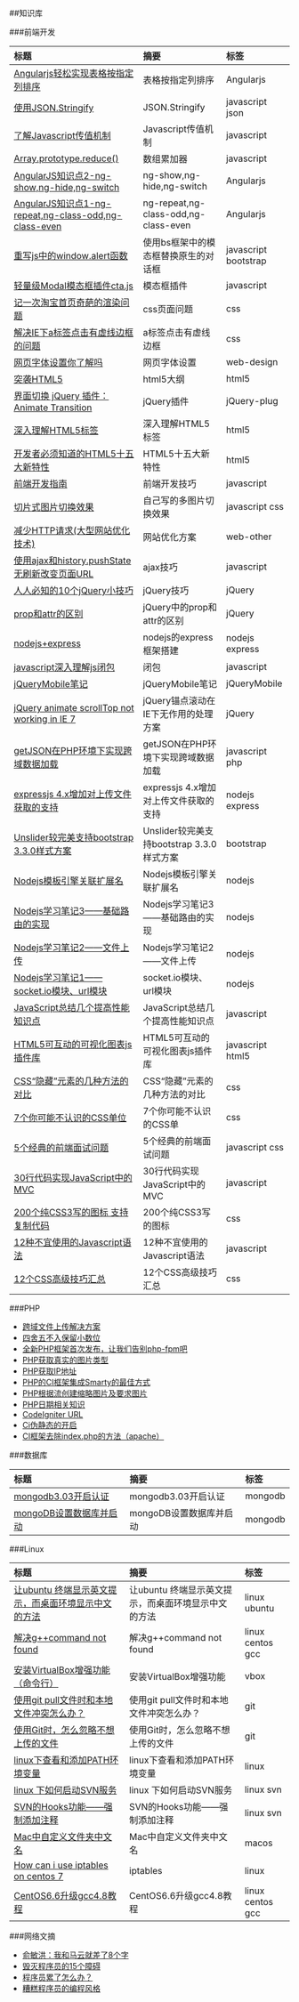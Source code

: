 ##知识库

###前端开发

标题|摘要|标签|
:---|:---|:---|
[Angularjs轻松实现表格按指定列排序](EOF/Angularjs轻松实现表格按指定列排序.md)|表格按指定列排序|Angularjs|
[使用JSON.Stringify](EOF/使用JSON.Stringify.md)|JSON.Stringify|javascript json|
[了解Javascript传值机制](EOF/了解Javascript传值机制.md)|Javascript传值机制|javascript|
[Array.prototype.reduce()](EOF/Array.prototype.reduce().md)|数组累加器|javascript|
[AngularJS知识点2-ng-show,ng-hide,ng-switch](EOF/AngularJS知识点2.md)|ng-show,ng-hide,ng-switch|Angularjs|
[AngularJS知识点1-ng-repeat,ng-class-odd,ng-class-even](EOF/AngularJS知识点1.md)|ng-repeat,ng-class-odd,ng-class-even|Angularjs|
[重写js中的window.alert函数](EOF/重写js中的window.alert函数.md)|使用bs框架中的模态框替换原生的对话框|javascript bootstrap|
[轻量级Modal模态框插件cta.js](EOF/轻量级Modal模态框插件cta.js.md)|模态框插件|javascript|
[记一次淘宝首页奇葩的渲染问题](EOF/记一次淘宝首页奇葩的渲染问题.md)|css页面问题|css|
[解决IE下a标签点击有虚线边框的问题](EOF/解决IE下a标签点击有虚线边框的问题.md)|a标签点击有虚线边框|css|
[网页字体设置你了解吗](EOF/网页字体设置你了解吗.md)|网页字体设置|web-design|
[突袭HTML5](EOF/%E7%AA%81%E8%A2%ADHTML5.md)|html5大纲|html5|
[界面切换 jQuery 插件：Animate Transition](EOF/%E7%95%8C%E9%9D%A2%E5%88%87%E6%8D%A2%20jQuery%20%E6%8F%92%E4%BB%B6%EF%BC%9AAnimate%20Transition.md)|jQuery插件|jQuery-plug|
[深入理解HTML5标签](EOF/%E6%B7%B1%E5%85%A5%E7%90%86%E8%A7%A3HTML5%E6%A0%87%E7%AD%BE.md)|深入理解HTML5标签|html5|
[开发者必须知道的HTML5十五大新特性](EOF/%E5%BC%80%E5%8F%91%E8%80%85%E5%BF%85%E9%A1%BB%E7%9F%A5%E9%81%93%E7%9A%84HTML5%E5%8D%81%E4%BA%94%E5%A4%A7%E6%96%B0%E7%89%B9%E6%80%A7.md)|HTML5十五大新特性|html5|
[前端开发指南](EOF/%E5%89%8D%E7%AB%AF%E5%BC%80%E5%8F%91%E6%8C%87%E5%8D%97.md)|前端开发技巧|javascript|
[切片式图片切换效果](https://github.com/limeng0403/libs/blob/master/EOF/%E5%88%87%E7%89%87%E5%BC%8F%E5%9B%BE%E7%89%87%E5%88%87%E6%8D%A2%E6%95%88%E6%9E%9C.md)|自己写的多图片切换效果|javascript css|
[减少HTTP请求(大型网站优化技术)](https://github.com/limeng0403/libs/blob/master/EOF/%E5%87%8F%E5%B0%91HTTP%E8%AF%B7%E6%B1%82(%E5%A4%A7%E5%9E%8B%E7%BD%91%E7%AB%99%E4%BC%98%E5%8C%96%E6%8A%80%E6%9C%AF).md)|网站优化方案|web-other|
[使用ajax和history.pushState无刷新改变页面URL](https://github.com/limeng0403/libs/blob/master/EOF/%E4%BD%BF%E7%94%A8ajax%E5%92%8Chistory.pushState%E6%97%A0%E5%88%B7%E6%96%B0%E6%94%B9%E5%8F%98%E9%A1%B5%E9%9D%A2URL.md)|ajax技巧|javascript|
[人人必知的10个jQuery小技巧](https://github.com/limeng0403/libs/blob/master/EOF/%E4%BA%BA%E4%BA%BA%E5%BF%85%E7%9F%A5%E7%9A%8410%E4%B8%AAjQuery%E5%B0%8F%E6%8A%80%E5%B7%A7.md)|jQuery技巧|jQuery|
[prop和attr的区别](https://github.com/limeng0403/libs/blob/master/EOF/prop%E5%92%8Cattr%E7%9A%84%E5%8C%BA%E5%88%AB.md)|jQuery中的prop和attr的区别|jQuery|
[nodejs+express](https://github.com/limeng0403/libs/blob/master/EOF/nodejs%2Bexpress.md)|nodejs的express框架搭建|nodejs express|
[javascript深入理解js闭包](https://github.com/limeng0403/libs/blob/master/EOF/javascript%E6%B7%B1%E5%85%A5%E7%90%86%E8%A7%A3js%E9%97%AD%E5%8C%85.md)|闭包|javascript|
[jQueryMobile笔记](https://github.com/limeng0403/libs/blob/master/EOF/jQueryMobile%E7%AC%94%E8%AE%B0.md)|jQueryMobile笔记|jQueryMobile|
[jQuery animate scrollTop not working in IE 7](https://github.com/limeng0403/libs/blob/master/EOF/jQuery%20animate%20scrollTop%20not%20working%20in%20IE%207.md)|jQuery锚点滚动在IE下无作用的处理方案|jQuery|
[getJSON在PHP环境下实现跨域数据加载](https://github.com/limeng0403/libs/blob/master/EOF/getJSON%E5%9C%A8PHP%E7%8E%AF%E5%A2%83%E4%B8%8B%E5%AE%9E%E7%8E%B0%E8%B7%A8%E5%9F%9F%E6%95%B0%E6%8D%AE%E5%8A%A0%E8%BD%BD.md)|getJSON在PHP环境下实现跨域数据加载|javascript php|
[expressjs 4.x增加对上传文件获取的支持](https://github.com/limeng0403/libs/blob/master/EOF/expressjs%204.x%E5%A2%9E%E5%8A%A0%E5%AF%B9%E4%B8%8A%E4%BC%A0%E6%96%87%E4%BB%B6%E8%8E%B7%E5%8F%96%E7%9A%84%E6%94%AF%E6%8C%81.md)|expressjs 4.x增加对上传文件获取的支持|nodejs express|
[Unslider较完美支持bootstrap 3.3.0样式方案](https://github.com/limeng0403/libs/blob/master/EOF/Unslider%E8%BE%83%E5%AE%8C%E7%BE%8E%E6%94%AF%E6%8C%81bootstrap%203.3.0%E6%A0%B7%E5%BC%8F%E6%96%B9%E6%A1%88.md)|Unslider较完美支持bootstrap 3.3.0样式方案|bootstrap|
[Nodejs模板引擎关联扩展名](https://github.com/limeng0403/libs/blob/master/EOF/Nodejs%E6%A8%A1%E6%9D%BF%E5%BC%95%E6%93%8E%E5%85%B3%E8%81%94%E6%89%A9%E5%B1%95%E5%90%8D.md)|Nodejs模板引擎关联扩展名|nodejs|
[Nodejs学习笔记3——基础路由的实现](https://github.com/limeng0403/libs/blob/master/EOF/Nodejs%E5%AD%A6%E4%B9%A0%E7%AC%94%E8%AE%B03%E2%80%94%E2%80%94%E5%9F%BA%E7%A1%80%E8%B7%AF%E7%94%B1%E7%9A%84%E5%AE%9E%E7%8E%B0.md)|Nodejs学习笔记3——基础路由的实现|nodejs|
[Nodejs学习笔记2——文件上传](https://github.com/limeng0403/libs/blob/master/EOF/Nodejs%E5%AD%A6%E4%B9%A0%E7%AC%94%E8%AE%B02%E2%80%94%E2%80%94%E6%96%87%E4%BB%B6%E4%B8%8A%E4%BC%A0.md)|Nodejs学习笔记2——文件上传|nodejs|
[Nodejs学习笔记1——socket.io模块、url模块](https://github.com/limeng0403/libs/blob/master/EOF/Nodejs%E5%AD%A6%E4%B9%A0%E7%AC%94%E8%AE%B01%E2%80%94%E2%80%94socket.io%E6%A8%A1%E5%9D%97%E3%80%81url%E6%A8%A1%E5%9D%97.md)|socket.io模块、url模块|nodejs|
[JavaScript总结几个提高性能知识点](https://github.com/limeng0403/libs/blob/master/EOF/JavaScript%E6%80%BB%E7%BB%93%E5%87%A0%E4%B8%AA%E6%8F%90%E9%AB%98%E6%80%A7%E8%83%BD%E7%9F%A5%E8%AF%86%E7%82%B9.md)|JavaScript总结几个提高性能知识点|javascript|
[HTML5可互动的可视化图表js插件库](https://github.com/limeng0403/libs/blob/master/EOF/HTML5%E5%8F%AF%E4%BA%92%E5%8A%A8%E7%9A%84%E5%8F%AF%E8%A7%86%E5%8C%96%E5%9B%BE%E8%A1%A8js%E6%8F%92%E4%BB%B6%E5%BA%93.md)|HTML5可互动的可视化图表js插件库|javascript html5|
[CSS“隐藏”元素的几种方法的对比](https://github.com/limeng0403/libs/blob/master/EOF/CSS%E2%80%9C%E9%9A%90%E8%97%8F%E2%80%9D%E5%85%83%E7%B4%A0%E7%9A%84%E5%87%A0%E7%A7%8D%E6%96%B9%E6%B3%95%E7%9A%84%E5%AF%B9%E6%AF%94.md)|CSS“隐藏”元素的几种方法的对比|css|
[7个你可能不认识的CSS单位](https://github.com/limeng0403/libs/blob/master/EOF/7%E4%B8%AA%E4%BD%A0%E5%8F%AF%E8%83%BD%E4%B8%8D%E8%AE%A4%E8%AF%86%E7%9A%84CSS%E5%8D%95%E4%BD%8D.md)|7个你可能不认识的CSS单|css|
[5个经典的前端面试问题](https://github.com/limeng0403/libs/blob/master/EOF/5%E4%B8%AA%E7%BB%8F%E5%85%B8%E7%9A%84%E5%89%8D%E7%AB%AF%E9%9D%A2%E8%AF%95%E9%97%AE%E9%A2%98.md)|5个经典的前端面试问题|javascript css|
[30行代码实现JavaScript中的MVC](https://github.com/limeng0403/libs/blob/master/EOF/30%E8%A1%8C%E4%BB%A3%E7%A0%81%E5%AE%9E%E7%8E%B0JavaScript%E4%B8%AD%E7%9A%84MVC.md)|30行代码实现JavaScript中的MVC|javascript|
[200个纯CSS3写的图标 支持复制代码](https://github.com/limeng0403/libs/blob/master/EOF/200%E4%B8%AA%E7%BA%AFCSS3%E5%86%99%E7%9A%84%E5%9B%BE%E6%A0%87%20%E6%94%AF%E6%8C%81%E5%A4%8D%E5%88%B6%E4%BB%A3%E7%A0%81.md)|200个纯CSS3写的图标|css|
[12种不宜使用的Javascript语法](https://github.com/limeng0403/libs/blob/master/EOF/12%E7%A7%8D%E4%B8%8D%E5%AE%9C%E4%BD%BF%E7%94%A8%E7%9A%84Javascript%E8%AF%AD%E6%B3%95.md)|12种不宜使用的Javascript语法|javascript|
[12个CSS高级技巧汇总](https://github.com/limeng0403/libs/blob/master/EOF/12%E4%B8%AACSS%E9%AB%98%E7%BA%A7%E6%8A%80%E5%B7%A7%E6%B1%87%E6%80%BB.md)|12个CSS高级技巧汇总|css|

###PHP

- [跨域文件上传解决方案](https://github.com/limeng0403/libs/blob/master/PHP/%E8%B7%A8%E5%9F%9F%E6%96%87%E4%BB%B6%E4%B8%8A%E4%BC%A0%E8%A7%A3%E5%86%B3%E6%96%B9%E6%A1%88.md)
- [四舍五不入保留小数位](https://github.com/limeng0403/libs/blob/master/PHP/%E5%9B%9B%E8%88%8D%E4%BA%94%E4%B8%8D%E5%85%A5%E4%BF%9D%E7%95%99%E5%B0%8F%E6%95%B0%E4%BD%8D.md)
- [全新PHP框架首次发布，让我们告别php-fpm吧](https://github.com/limeng0403/libs/blob/master/PHP/%E5%85%A8%E6%96%B0PHP%E6%A1%86%E6%9E%B6%E9%A6%96%E6%AC%A1%E5%8F%91%E5%B8%83%EF%BC%8C%E8%AE%A9%E6%88%91%E4%BB%AC%E5%91%8A%E5%88%ABphp-fpm%E5%90%A7.md)
- [PHP获取真实的图片类型](https://github.com/limeng0403/libs/blob/master/PHP/PHP%E8%8E%B7%E5%8F%96%E7%9C%9F%E5%AE%9E%E7%9A%84%E5%9B%BE%E7%89%87%E7%B1%BB%E5%9E%8B.md)
- [PHP获取IP地址](https://github.com/limeng0403/libs/blob/master/PHP/PHP%E8%8E%B7%E5%8F%96IP%E5%9C%B0%E5%9D%80.md)
- [PHP的CI框架集成Smarty的最佳方式](https://github.com/limeng0403/libs/blob/master/PHP/PHP%E7%9A%84CI%E6%A1%86%E6%9E%B6%E9%9B%86%E6%88%90Smarty%E7%9A%84%E6%9C%80%E4%BD%B3%E6%96%B9%E5%BC%8F.md)
- [PHP根据流创建缩略图片及要求图片](https://github.com/limeng0403/libs/blob/master/PHP/PHP%E6%A0%B9%E6%8D%AE%E6%B5%81%E5%88%9B%E5%BB%BA%E7%BC%A9%E7%95%A5%E5%9B%BE%E7%89%87%E5%8F%8A%E8%A6%81%E6%B1%82%E5%9B%BE%E7%89%87.md)
- [PHP日期相关知识](https://github.com/limeng0403/libs/blob/master/PHP/PHP%E6%97%A5%E6%9C%9F%E7%9B%B8%E5%85%B3%E7%9F%A5%E8%AF%86.md)
- [CodeIgniter URL](https://github.com/limeng0403/libs/blob/master/PHP/CodeIgniter%20URL.md)
- [Ci伪静态的开启](https://github.com/limeng0403/libs/blob/master/PHP/Ci%E4%BC%AA%E9%9D%99%E6%80%81%E7%9A%84%E5%BC%80%E5%90%AF.md)
- [CI框架去除index.php的方法（apache）](https://github.com/limeng0403/libs/blob/master/PHP/CI%E6%A1%86%E6%9E%B6%E5%8E%BB%E9%99%A4index.php%E7%9A%84%E6%96%B9%E6%B3%95%EF%BC%88apache%EF%BC%89.md)


###数据库

标题|摘要|标签|
:---|:---|:---|
[mongodb3.03开启认证][d2]|mongodb3.03开启认证|mongodb|
[mongoDB设置数据库并启动][d1]|mongoDB设置数据库并启动|mongodb|

[d2]:https://github.com/limeng0403/libs/blob/master/Database/mongodb3.03%E5%BC%80%E5%90%AF%E8%AE%A4%E8%AF%81.md
[d1]:https://github.com/limeng0403/libs/blob/master/Database/mongoDB%E8%AE%BE%E7%BD%AE%E6%95%B0%E6%8D%AE%E5%BA%93%E5%B9%B6%E5%90%AF%E5%8A%A8.md

###Linux

标题|摘要|标签|
:---|:---|:---|
[让ubuntu 终端显示英文提示，而桌面环境显示中文的方法][l11]|让ubuntu 终端显示英文提示，而桌面环境显示中文的方法|linux ubuntu|
[解决g++command not found][l10]|解决g++command not found|linux centos gcc|
[安装VirtualBox增强功能（命令行）][l9]|安装VirtualBox增强功能|vbox|
[使用git pull文件时和本地文件冲突怎么办？][l8]|使用git pull文件时和本地文件冲突怎么办？|git|
[使用Git时，怎么忽略不想上传的文件][l7]|使用Git时，怎么忽略不想上传的文件|git|
[linux下查看和添加PATH环境变量][l6]|linux下查看和添加PATH环境变量|linux|
[linux 下如何启动SVN服务][l5]|linux 下如何启动SVN服务|linux svn|
[SVN的Hooks功能——强制添加注释][l4]|SVN的Hooks功能——强制添加注释|linux svn|
[Mac中自定义文件夹中文名][l3]|Mac中自定义文件夹中文名|macos
[How can i use iptables on centos 7][l2]|iptables|linux|
[CentOS6.6升级gcc4.8教程][l1]|CentOS6.6升级gcc4.8教程|linux centos gcc|

[l11]:https://github.com/limeng0403/libs/blob/master/Linux/%E8%AE%A9ubuntu%20%E7%BB%88%E7%AB%AF%E6%98%BE%E7%A4%BA%E8%8B%B1%E6%96%87%E6%8F%90%E7%A4%BA%EF%BC%8C%E8%80%8C%E6%A1%8C%E9%9D%A2%E7%8E%AF%E5%A2%83%E6%98%BE%E7%A4%BA%E4%B8%AD%E6%96%87%E7%9A%84%E6%96%B9%E6%B3%95.md
[l10]:https://github.com/limeng0403/libs/blob/master/Linux/%E8%A7%A3%E5%86%B3g%2B%2Bcommand%20not%20found.md
[l9]:https://github.com/limeng0403/libs/blob/master/Linux/%E5%AE%89%E8%A3%85VirtualBox%E5%A2%9E%E5%BC%BA%E5%8A%9F%E8%83%BD%EF%BC%88%E5%91%BD%E4%BB%A4%E8%A1%8C%EF%BC%89.md
[l8]:https://github.com/limeng0403/libs/blob/master/Linux/%E4%BD%BF%E7%94%A8git%20pull%E6%96%87%E4%BB%B6%E6%97%B6%E5%92%8C%E6%9C%AC%E5%9C%B0%E6%96%87%E4%BB%B6%E5%86%B2%E7%AA%81%E6%80%8E%E4%B9%88%E5%8A%9E%EF%BC%9F.md
[l7]:https://github.com/limeng0403/libs/blob/master/Linux/%E4%BD%BF%E7%94%A8Git%E6%97%B6%EF%BC%8C%E6%80%8E%E4%B9%88%E5%BF%BD%E7%95%A5%E4%B8%8D%E6%83%B3%E4%B8%8A%E4%BC%A0%E7%9A%84%E6%96%87%E4%BB%B6.md
[l6]:https://github.com/limeng0403/libs/blob/master/Linux/linux%E4%B8%8B%E6%9F%A5%E7%9C%8B%E5%92%8C%E6%B7%BB%E5%8A%A0PATH%E7%8E%AF%E5%A2%83%E5%8F%98%E9%87%8F.md
[l5]:https://github.com/limeng0403/libs/blob/master/Linux/linux%20%E4%B8%8B%E5%A6%82%E4%BD%95%E5%90%AF%E5%8A%A8SVN%E6%9C%8D%E5%8A%A1.md
[l4]:https://github.com/limeng0403/libs/blob/master/Linux/SVN%E7%9A%84Hooks%E5%8A%9F%E8%83%BD%E2%80%94%E2%80%94%E5%BC%BA%E5%88%B6%E6%B7%BB%E5%8A%A0%E6%B3%A8%E9%87%8A.md
[l3]:https://github.com/limeng0403/libs/blob/master/Linux/Mac%E4%B8%AD%E8%87%AA%E5%AE%9A%E4%B9%89%E6%96%87%E4%BB%B6%E5%A4%B9%E4%B8%AD%E6%96%87%E5%90%8D.md
[l2]:https://github.com/limeng0403/libs/blob/master/Linux/How%20can%20i%20use%20iptables%20on%20centos%207.md
[l1]:https://github.com/limeng0403/libs/blob/master/Linux/CentOS6.6%E5%8D%87%E7%BA%A7gcc4.8%E6%95%99%E7%A8%8B.md

###网络文摘

- [俞敏洪：我和马云就差了8个字][o4]
- [毁灭程序员的15个障碍][o3]
- [程序员累了怎么办？][o2]
- [糟糕程序员的编程风格][o1]

[o4]:https://github.com/limeng0403/libs/blob/master/Other/%E4%BF%9E%E6%95%8F%E6%B4%AA%EF%BC%9A%E6%88%91%E5%92%8C%E9%A9%AC%E4%BA%91%E5%B0%B1%E5%B7%AE%E4%BA%868%E4%B8%AA%E5%AD%97.md
[o3]:https://github.com/limeng0403/libs/blob/master/Other/%E6%AF%81%E7%81%AD%E7%A8%8B%E5%BA%8F%E5%91%98%E7%9A%8415%E4%B8%AA%E9%9A%9C%E7%A2%8D.md
[o2]:https://github.com/limeng0403/libs/blob/master/Other/%E7%A8%8B%E5%BA%8F%E5%91%98%E7%B4%AF%E4%BA%86%E6%80%8E%E4%B9%88%E5%8A%9E%EF%BC%9F.md
[o1]:https://github.com/limeng0403/libs/blob/master/Other/%E7%B3%9F%E7%B3%95%E7%A8%8B%E5%BA%8F%E5%91%98%E7%9A%84%E7%BC%96%E7%A8%8B%E9%A3%8E%E6%A0%BC.md



